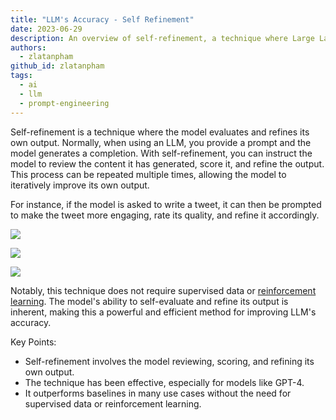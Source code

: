 ```yaml
---
title: "LLM's Accuracy - Self Refinement"
date: 2023-06-29
description: An overview of self-refinement, a technique where Large Language Models (LLMs) evaluate and improve their own output without the need for supervised data or reinforcement learning.
authors:
  - zlatanpham
github_id: zlatanpham
tags:
  - ai
  - llm
  - prompt-engineering
---
```


Self-refinement is a technique where the model evaluates and refines its own output. Normally, when using an LLM, you provide a prompt and the model generates a completion. With self-refinement, you can instruct the model to review the content it has generated, score it, and refine the output. This process can be repeated multiple times, allowing the model to iteratively improve its own output.

For instance, if the model is asked to write a tweet, it can then be prompted to make the tweet more engaging, rate its quality, and refine it accordingly.

![](assets/llm's-accuracy---self-refinement_llm-self-refinement-step-1.webp)

![](assets/llm's-accuracy---self-refinement_llm-self-refinement-step-2.webp)

![](assets/llm's-accuracy---self-refinement_llm-self-refinement-step-3.webp)

Notably, this technique does not require supervised data or [ reinforcement learning](). The model's ability to self-evaluate and refine its output is inherent, making this a powerful and efficient method for improving LLM's accuracy.

Key Points:

- Self-refinement involves the model reviewing, scoring, and refining its own output.
- The technique has been effective, especially for models like GPT-4.
- It outperforms baselines in many use cases without the need for supervised data or reinforcement learning.
